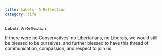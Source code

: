```yaml
---
title: Labels- A Reflection
category: life
---
```


Labels: A Reflection

If there were no Conservatives,
no Libertarians,
no Liberals,
we would still be blessed
to be ourselves,
and further blessed
to have this thread
of communication,
compassion,
and respect
to join us.
